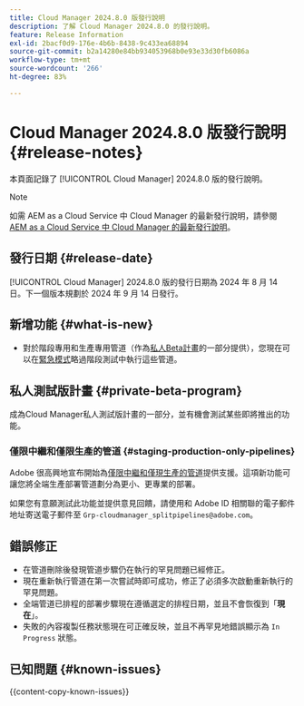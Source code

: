```yaml
---
title: Cloud Manager 2024.8.0 版發行說明
description: 了解 Cloud Manager 2024.8.0 的發行說明。
feature: Release Information
exl-id: 2bacf0d9-176e-4b6b-8438-9c433ea68894
source-git-commit: b2a14280e84bb934053968b0e93e33d30fb6086a
workflow-type: tm+mt
source-wordcount: '266'
ht-degree: 83%

---
```


# Cloud Manager 2024.8.0 版發行說明 {#release-notes}

本頁面記錄了 [!UICONTROL Cloud Manager] 2024.8.0 版的發行說明。

>[!NOTE]
>
>如需 AEM as a Cloud Service 中 Cloud Manager 的最新發行說明，請參閱 [AEM as a Cloud Service 中 Cloud Manager 的最新發行說明](https://experienceleague.adobe.com/zh-hant/docs/experience-manager-cloud-service/content/release-notes/cloud-manager/current)。

## 發行日期 {#release-date}

[!UICONTROL Cloud Manager] 2024.8.0 版的發行日期為 2024 年 8 月 14 日。下一個版本規劃於 2024 年 9 月 14 日發行。

## 新增功能 {#what-is-new}

* 對於階段專用和生產專用管道（作為[私人Beta計畫](#staging-production-only-pipelines)的一部分提供），您現在可以在[緊急模式](/help/using/stage-prod-only.md#emergency-mode)略過階段測試中執行這些管道。

## 私人測試版計畫 {#private-beta-program}

成為Cloud Manager私人測試版計畫的一部分，並有機會測試某些即將推出的功能。

### 僅限中繼和僅限生產的管道 {#staging-production-only-pipelines}

Adobe 很高興地宣布開始為[僅限中繼和僅現生產的管道](/help/using/stage-prod-only.md)提供支援。這項新功能可讓您將全端生產部署管道劃分為更小、更專業的部署。

如果您有意願測試此功能並提供意見回饋，請使用和 Adobe ID 相關聯的電子郵件地址寄送電子郵件至 `Grp-cloudmanager_splitpipelines@adobe.com`。

## 錯誤修正

* 在管道刪除後發現管道步驟仍在執行的罕見問題已經修正。
* 現在重新執行管道在第一次嘗試時即可成功，修正了必須多次啟動重新執行的罕見問題。
* 全端管道已排程的部署步驟現在遵循選定的排程日期，並且不會恢復到「**現在**」。
* 失敗的內容複製任務狀態現在可正確反映，並且不再罕見地錯誤顯示為 `In Progress` 狀態。

## 已知問題 {#known-issues}

{{content-copy-known-issues}}
